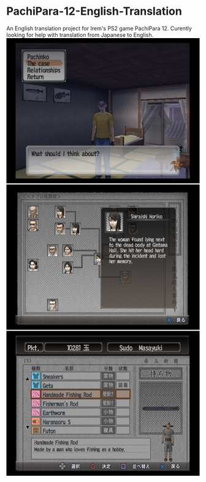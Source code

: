 # PachiPara-12-English-Translation
An English translation project for Irem's PS2 game PachiPara 12.
Curently looking for help with translation from Japanese to English.
![WIP1](WIP/WIP1.png)![WIP2](WIP/WIP2.png)![WIP3](WIP/WIP3.png)
